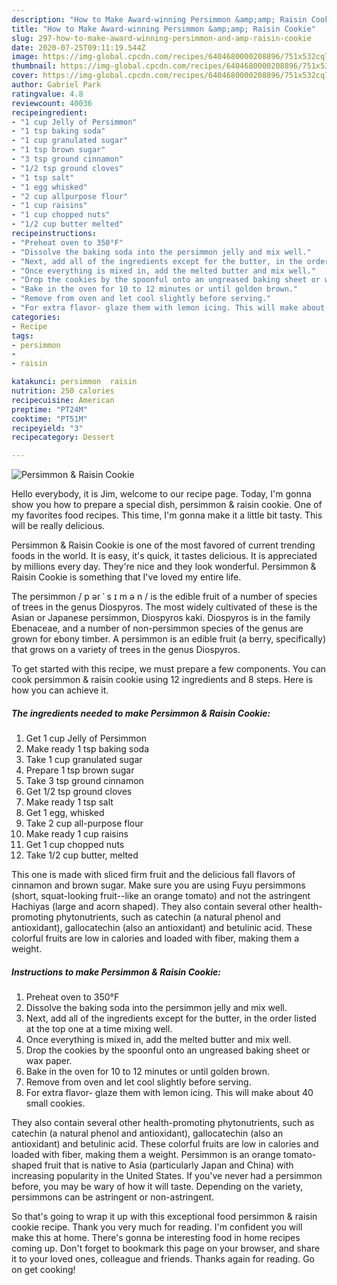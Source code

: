 ```yaml
---
description: "How to Make Award-winning Persimmon &amp;amp; Raisin Cookie"
title: "How to Make Award-winning Persimmon &amp;amp; Raisin Cookie"
slug: 297-how-to-make-award-winning-persimmon-and-amp-raisin-cookie
date: 2020-07-25T09:11:19.544Z
image: https://img-global.cpcdn.com/recipes/6404680000208896/751x532cq70/persimmon-raisin-cookie-recipe-main-photo.jpg
thumbnail: https://img-global.cpcdn.com/recipes/6404680000208896/751x532cq70/persimmon-raisin-cookie-recipe-main-photo.jpg
cover: https://img-global.cpcdn.com/recipes/6404680000208896/751x532cq70/persimmon-raisin-cookie-recipe-main-photo.jpg
author: Gabriel Park
ratingvalue: 4.8
reviewcount: 40036
recipeingredient:
- "1 cup Jelly of Persimmon"
- "1 tsp baking soda"
- "1 cup granulated sugar"
- "1 tsp brown sugar"
- "3 tsp ground cinnamon"
- "1/2 tsp ground cloves"
- "1 tsp salt"
- "1 egg whisked"
- "2 cup allpurpose flour"
- "1 cup raisins"
- "1 cup chopped nuts"
- "1/2 cup butter melted"
recipeinstructions:
- "Preheat oven to 350°F"
- "Dissolve the baking soda into the persimmon jelly and mix well."
- "Next, add all of the ingredients except for the butter, in the order listed at the top one at a time mixing well."
- "Once everything is mixed in, add the melted butter and mix well."
- "Drop the cookies by the spoonful onto an ungreased baking sheet or wax paper."
- "Bake in the oven for 10 to 12 minutes or until golden brown."
- "Remove from oven and let cool slightly before serving."
- "For extra flavor- glaze them with lemon icing. This will make about 40 small cookies."
categories:
- Recipe
tags:
- persimmon
- 
- raisin

katakunci: persimmon  raisin 
nutrition: 250 calories
recipecuisine: American
preptime: "PT24M"
cooktime: "PT51M"
recipeyield: "3"
recipecategory: Dessert

---
```



![Persimmon &amp; Raisin Cookie](https://img-global.cpcdn.com/recipes/6404680000208896/751x532cq70/persimmon-raisin-cookie-recipe-main-photo.jpg)

Hello everybody, it is Jim, welcome to our recipe page. Today, I'm gonna show you how to prepare a special dish, persimmon &amp; raisin cookie. One of my favorites food recipes. This time, I'm gonna make it a little bit tasty. This will be really delicious.

Persimmon &amp; Raisin Cookie is one of the most favored of current trending foods in the world. It is easy, it's quick, it tastes delicious. It is appreciated by millions every day. They're nice and they look wonderful. Persimmon &amp; Raisin Cookie is something that I've loved my entire life.

The persimmon / p ər ˈ s ɪ m ə n / is the edible fruit of a number of species of trees in the genus Diospyros. The most widely cultivated of these is the Asian or Japanese persimmon, Diospyros kaki. Diospyros is in the family Ebenaceae, and a number of non-persimmon species of the genus are grown for ebony timber. A persimmon is an edible fruit (a berry, specifically) that grows on a variety of trees in the genus Diospyros.


To get started with this recipe, we must prepare a few components. You can cook persimmon &amp; raisin cookie using 12 ingredients and 8 steps. Here is how you can achieve it.

<!--inarticleads1-->

##### The ingredients needed to make Persimmon &amp; Raisin Cookie:

1. Get 1 cup Jelly of Persimmon
1. Make ready 1 tsp baking soda
1. Take 1 cup granulated sugar
1. Prepare 1 tsp brown sugar
1. Take 3 tsp ground cinnamon
1. Get 1/2 tsp ground cloves
1. Make ready 1 tsp salt
1. Get 1 egg, whisked
1. Take 2 cup all-purpose flour
1. Make ready 1 cup raisins
1. Get 1 cup chopped nuts
1. Take 1/2 cup butter, melted


This one is made with sliced firm fruit and the delicious fall flavors of cinnamon and brown sugar. Make sure you are using Fuyu persimmons (short, squat-looking fruit--like an orange tomato) and not the astringent Hachiyas (large and acorn shaped). They also contain several other health-promoting phytonutrients, such as catechin (a natural phenol and antioxidant), gallocatechin (also an antioxidant) and betulinic acid. These colorful fruits are low in calories and loaded with fiber, making them a weight. 

<!--inarticleads2-->

##### Instructions to make Persimmon &amp; Raisin Cookie:

1. Preheat oven to 350°F
1. Dissolve the baking soda into the persimmon jelly and mix well.
1. Next, add all of the ingredients except for the butter, in the order listed at the top one at a time mixing well.
1. Once everything is mixed in, add the melted butter and mix well.
1. Drop the cookies by the spoonful onto an ungreased baking sheet or wax paper.
1. Bake in the oven for 10 to 12 minutes or until golden brown.
1. Remove from oven and let cool slightly before serving.
1. For extra flavor- glaze them with lemon icing. This will make about 40 small cookies.


They also contain several other health-promoting phytonutrients, such as catechin (a natural phenol and antioxidant), gallocatechin (also an antioxidant) and betulinic acid. These colorful fruits are low in calories and loaded with fiber, making them a weight. Persimmon is an orange tomato-shaped fruit that is native to Asia (particularly Japan and China) with increasing popularity in the United States. If you&#39;ve never had a persimmon before, you may be wary of how it will taste. Depending on the variety, persimmons can be astringent or non-astringent. 

So that's going to wrap it up with this exceptional food persimmon &amp; raisin cookie recipe. Thank you very much for reading. I'm confident you will make this at home. There's gonna be interesting food in home recipes coming up. Don't forget to bookmark this page on your browser, and share it to your loved ones, colleague and friends. Thanks again for reading. Go on get cooking!
